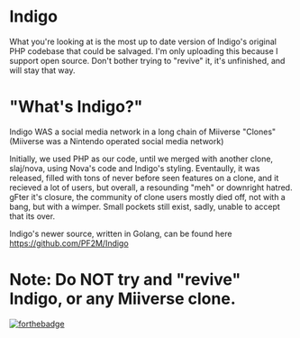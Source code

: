 # **Indigo**

What you're looking at is the most up to date version of Indigo's original PHP codebase that could be salvaged. I'm only uploading this because I support open source. Don't bother trying to "revive" it, it's unfinished, and will stay that way.

# **"What's Indigo?"**

Indigo WAS a social media network in a long chain of Miiverse "Clones" (Miiverse was a Nintendo operated social media network)

Initially, we used PHP as our code, until we merged with another clone, slaj/nova, using Nova's code and Indigo's styling. Eventaully, it was released, filled with tons of never before seen features on a clone, and it recieved a lot of users, but overall, a resounding "meh" or downright hatred. gFter it's closure, the community of clone users mostly died off, not with a bang, but with a wimper. Small pockets still exist, sadly, unable to accept that its over. 



Indigo's newer source, written in Golang, can be found here https://github.com/PF2M/Indigo

# Note: Do NOT try and "revive" Indigo, or any Miiverse clone. 

[![forthebadge](https://forthebadge.com/images/badges/you-didnt-ask-for-this.svg)](https://forthebadge.com)
